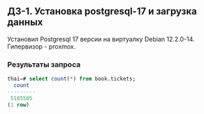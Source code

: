 ## ДЗ-1. Установка postgresql-17 и загрузка данных

Установил Postgresql 17 версии на виртуалку Debian 12.2.0-14. Гипервизор - proxmox. 

### Результаты запроса 

```sql
thai=# select count(*) from book.tickets;
  count
---------
 5185505
(1 row)
```
